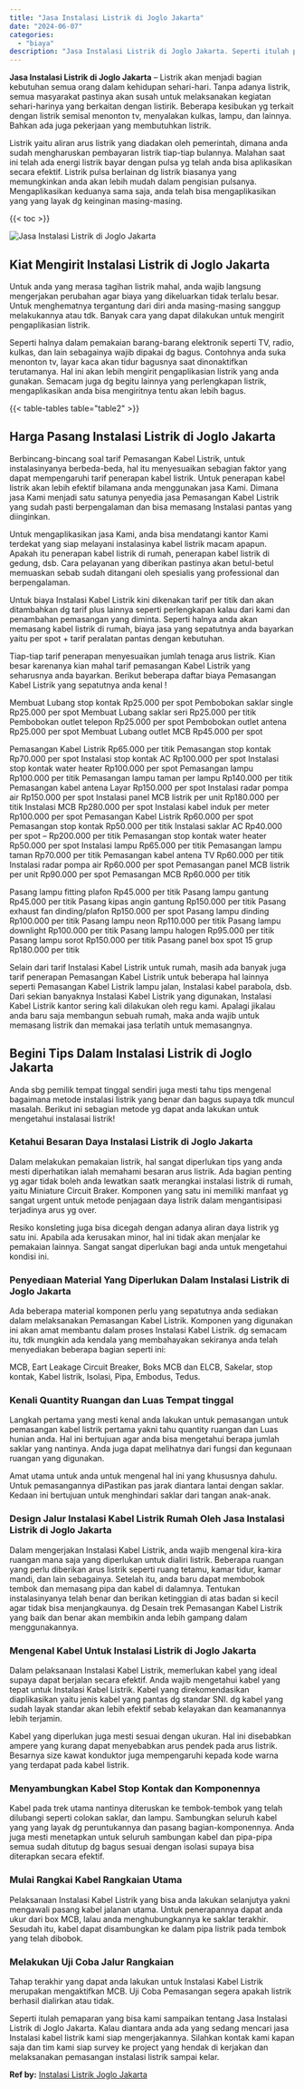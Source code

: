 ```yaml
---
title: "Jasa Instalasi Listrik di Joglo Jakarta"
date: "2024-06-07"
categories: 
  - "biaya"
description: "Jasa Instalasi Listrik di Joglo Jakarta. Seperti itulah pemaparan yang bisa kami sampaikan tentang Jasa Instalasi Listrik di Joglo Jakarta. Kalau diantara an..."
---
```


**Jasa Instalasi Listrik di Joglo Jakarta** – Listrik akan menjadi bagian kebutuhan semua orang dalam kehidupan sehari-hari. Tanpa adanya listrik, semua masyarakat pastinya akan susah untuk melaksanakan kegiatan sehari-harinya yang berkaitan dengan listirik. Beberapa kesibukan yg terkait dengan listrik semisal menonton tv, menyalakan kulkas, lampu, dan lainnya. Bahkan ada juga pekerjaan yang membutuhkan listrik.

Listrik yaitu aliran arus listrik yang diadakan oleh pemerintah, dimana anda sudah mengharuskan pembayaran listrik tiap-tiap bulannya. Malahan saat ini telah ada energi listrik bayar dengan pulsa yg telah anda bisa aplikasikan secara efektif. Listrik pulsa berlainan dg listrik biasanya yang memungkinkan anda akan lebih mudah dalam pengisian pulsanya. Mengaplikasikan keduanya sama saja, anda telah bisa mengaplikasikan yang yang layak dg keinginan masing-masing.

{{< toc >}}

![Jasa Instalasi Listrik di Joglo Jakarta](/images/instalasi-listrik-murah43.png)

## Kiat Mengirit Instalasi Listrik di Joglo Jakarta

Untuk anda yang merasa tagihan listrik mahal, anda wajib langsung mengerjakan perubahan agar biaya yang dikeluarkan tidak terlalu besar. Untuk menghematnya tergantung dari diri anda masing-masing sanggup melakukannya atau tdk. Banyak cara yang dapat dilakukan untuk mengirit pengaplikasian listrik.

Seperti halnya dalam pemakaian barang-barang elektronik seperti TV, radio, kulkas, dan lain sebagainya wajib dipakai dg bagus. Contohnya anda suka menonton tv, layar kaca akan tidur bagusnya saat dinonaktifkan terutamanya. Hal ini akan lebih mengirit pengaplikasian listrik yang anda gunakan. Semacam juga dg begitu lainnya yang perlengkapan listrik, mengaplikasikan anda bisa mengiritnya tentu akan lebih bagus.

{{< table-tables table="table2" >}}

## Harga Pasang Instalasi Listrik di Joglo Jakarta

Berbincang-bincang soal tarif Pemasangan Kabel Listrik, untuk instalasinyanya berbeda-beda, hal itu menyesuaikan sebagian faktor yang dapat mempengaruhi tarif penerapan kabel listrik. Untuk penerapan kabel listrik akan lebih efektif bilamana anda menggunakan jasa Kami. Dimana jasa Kami menjadi satu satunya penyedia jasa Pemasangan Kabel Listrik yang sudah pasti berpengalaman dan bisa memasang Instalasi pantas yang diinginkan.

Untuk mengaplikasikan jasa Kami, anda bisa mendatangi kantor Kami terdekat yang siap melayani instalasinya kabel listrik macam apapun. Apakah itu penerapan kabel listrik di rumah, penerapan kabel listrik di gedung, dsb. Cara pelayanan yang diberikan pastinya akan betul-betul memuaskan sebab sudah ditangani oleh spesialis yang professional dan berpengalaman.

Untuk biaya Instalasi Kabel Listrik kini dikenakan tarif per titik dan akan ditambahkan dg tarif plus lainnya seperti perlengkapan kalau dari kami dan penambahan pemasangan yang diminta. Seperti halnya anda akan memasang kabel listrik di rumah, biaya jasa yang sepatutnya anda bayarkan yaitu per spot + tarif peralatan pantas dengan kebutuhan.

Tiap-tiap tarif penerapan menyesuaikan jumlah tenaga arus listrik. Kian besar karenanya kian mahal tarif pemasangan Kabel Listrik yang seharusnya anda bayarkan. Berikut beberapa daftar biaya Pemasangan Kabel Listrik yang sepatutnya anda kenal !

Membuat Lubang stop kontak Rp25.000 per spot Pembobokan saklar single Rp25.000 per spot Membuat Lubang saklar seri Rp25.000 per titik Pembobokan outlet telepon Rp25.000 per spot Pembobokan outlet antena Rp25.000 per spot Membuat Lubang outlet MCB Rp45.000 per spot

Pemasangan Kabel Listrik Rp65.000 per titik Pemasangan stop kontak Rp70.000 per spot Instalasi stop kontak AC Rp100.000 per spot Instalasi stop kontak water heater Rp100.000 per spot Pemasangan lampu Rp100.000 per titik Pemasangan lampu taman per lampu Rp140.000 per titik Pemasangan kabel antena Layar Rp150.000 per spot Instalasi radar pompa air Rp150.000 per spot Instalasi panel MCB listrik per unit Rp180.000 per titik Instalasi MCB Rp280.000 per spot Instalasi kabel induk per meter Rp100.000 per spot Pemasangan Kabel Listrik Rp60.000 per spot Pemasangan stop kontak Rp50.000 per titik Instalasi saklar AC Rp40.000 per spot – Rp200.000 per titik Pemasangan stop kontak water heater Rp50.000 per spot Instalasi lampu Rp65.000 per titik Pemasangan lampu taman Rp70.000 per titik Pemasangan kabel antena TV Rp60.000 per titik Instalasi radar pompa air Rp60.000 per spot Pemasangan panel MCB listrik per unit Rp90.000 per spot Pemasangan MCB Rp60.000 per titik

Pasang lampu fitting plafon Rp45.000 per titik Pasang lampu gantung Rp45.000 per titik Pasang kipas angin gantung Rp150.000 per titik Pasang exhaust fan dinding/plafon Rp150.000 per spot Pasang lampu dinding Rp100.000 per titik Pasang lampu neon Rp110.000 per titik Pasang lampu downlight Rp100.000 per titik Pasang lampu halogen Rp95.000 per titik Pasang lampu sorot Rp150.000 per titik Pasang panel box spot 15 grup Rp180.000 per titik

Selain dari tarif Instalasi Kabel Listrik untuk rumah, masih ada banyak juga tarif penerapan Pemasangan Kabel Listrik untuk beberapa hal lainnya seperti Pemasangan Kabel Listrik lampu jalan, Instalasi kabel parabola, dsb. Dari sekian banyaknya Instalasi Kabel Listrik yang digunakan, Instalasi Kabel Listrik kantor sering kali dilakukan oleh regu kami. Apalagi jikalau anda baru saja membangun sebuah rumah, maka anda wajib untuk memasang listrik dan memakai jasa terlatih untuk memasangnya.

## Begini Tips Dalam Instalasi Listrik di Joglo Jakarta


Anda sbg pemilik tempat tinggal sendiri juga mesti tahu tips mengenal bagaimana metode instalasi listrik yang benar dan bagus supaya tdk muncul masalah. Berikut ini sebagian metode yg dapat anda lakukan untuk mengetahui instalasai listrik!

### Ketahui Besaran Daya Instalasi Listrik di Joglo Jakarta

Dalam melakukan pemakaian listrik, hal sangat diperlukan tips yang anda mesti diperhatikan ialah memahami besaran arus listrik. Ada bagian penting yg agar tidak boleh anda lewatkan saatk merangkai instalasi listrik di rumah, yaitu Miniature Circuit Braker. Komponen yang satu ini memiliki manfaat yg sangat urgent untuk metode penjagaan daya listrik dalam mengantisipasi terjadinya arus yg over.

Resiko konsleting juga bisa dicegah dengan adanya aliran daya listrik yg satu ini. Apabila ada kerusakan minor, hal ini tidak akan menjalar ke pemakaian lainnya. Sangat sangat diperlukan bagi anda untuk mengetahui kondisi ini.

### Penyediaan Material Yang Diperlukan Dalam Instalasi Listrik di Joglo Jakarta

Ada beberapa material komponen perlu yang sepatutnya anda sediakan dalam melaksanakan Pemasangan Kabel Listrik. Komponen yang digunakan ini akan amat membantu dalam proses Instalasi Kabel Listrik. dg semacam itu, tdk mungkin ada kendala yang membahayakan sekiranya anda telah menyediakan beberapa bagian seperti ini:

MCB, Eart Leakage Circuit Breaker, Boks MCB dan ELCB, Sakelar, stop kontak, Kabel listrik, Isolasi, Pipa, Embodus, Tedus.

### Kenali Quantity Ruangan dan Luas Tempat tinggal

Langkah pertama yang mesti kenal anda lakukan untuk pemasangan untuk pemasangan kabel listrik pertama yakni tahu quantity ruangan dan Luas hunian anda. Hal ini bertujuan agar anda bisa mengetahui berapa jumlah saklar yang nantinya. Anda juga dapat melihatnya dari fungsi dan kegunaan ruangan yang digunakan.

Amat utama untuk anda untuk mengenal hal ini yang khususnya dahulu. Untuk pemasangannya diPastikan pas jarak diantara lantai dengan saklar. Kedaan ini bertujuan untuk menghindari saklar dari tangan anak-anak.

### Design Jalur Instalasi Kabel Listrik Rumah Oleh Jasa Instalasi Listrik di Joglo Jakarta

Dalam mengerjakan Instalasi Kabel Listrik, anda wajib mengenal kira-kira ruangan mana saja yang diperlukan untuk dialiri listrik. Beberapa ruangan yang perlu diberikan arus listrik seperti ruang tetamu, kamar tidur, kamar mandi, dan lain sebagainya. Setelah itu, anda baru dapat membobok tembok dan memasang pipa dan kabel di dalamnya. Tentukan instalasinyanya telah benar dan berikan ketinggian di atas badan si kecil agar tidak bisa menjangkaunya. dg Desain trek Pemasangan Kabel Listrik yang baik dan benar akan membikin anda lebih gampang dalam menggunakannya.

### Mengenal Kabel Untuk Instalasi Listrik di Joglo Jakarta

Dalam pelaksanaan Instalasi Kabel Listrik, memerlukan kabel yang ideal supaya dapat berjalan secara efektif. Anda wajib mengetahui kabel yang tepat untuk Instalasi Kabel Listrik. Kabel yang direkomendasikan diaplikasikan yaitu jenis kabel yang pantas dg standar SNI. dg kabel yang sudah layak standar akan lebih efektif sebab kelayakan dan keamanannya lebih terjamin.

Kabel yang diperlukan juga mesti sesuai dengan ukuran. Hal ini disebabkan ampere yang kurang dapat menyebabkan arus pendek pada arus listrik. Besarnya size kawat konduktor juga mempengaruhi kepada kode warna yang terdapat pada kabel listrik.

### Menyambungkan Kabel Stop Kontak dan Komponennya

Kabel pada trek utama nantinya diteruskan ke tembok-tembok yang telah dilubangi seperti colokan saklar, dan lampu. Sambungkan seluruh kabel yang yang layak dg peruntukannya dan pasang bagian-komponennya. Anda juga mesti menetapkan untuk seluruh sambungan kabel dan pipa-pipa semua sudah ditutup dg bagus sesuai dengan isolasi supaya bisa diterapkan secara efektif.

### Mulai Rangkai Kabel Rangkaian Utama

Pelaksanaan Instalasi Kabel Listrik yang bisa anda lakukan selanjutya yakni mengawali pasang kabel jalanan utama. Untuk penerapannya dapat anda ukur dari box MCB, lalau anda menghubungkannya ke saklar terakhir. Sesudah itu, kabel dapat disambungkan ke dalam pipa listrik pada tembok yang telah dibobok.

### Melakukan Uji Coba Jalur Rangkaian

Tahap terakhir yang dapat anda lakukan untuk Instalasi Kabel Listrik merupakan mengaktifkan MCB. Uji Coba Pemasangan segera apakah listrik berhasil dialirkan atau tidak.

Seperti itulah pemaparan yang bisa kami sampaikan tentang Jasa Instalasi Listrik di Joglo Jakarta. Kalau diantara anda ada yang sedang mencari jasa Instalasi kabel listrik kami siap mengerjakannya. Silahkan kontak kami kapan saja dan tim kami siap survey ke project yang hendak di kerjakan dan melaksanakan pemasangan instalasi listrik sampai kelar.

**Ref by:** [Instalasi Listrik Joglo Jakarta](https://id.wikipedia.org/wiki/Instalasi)
